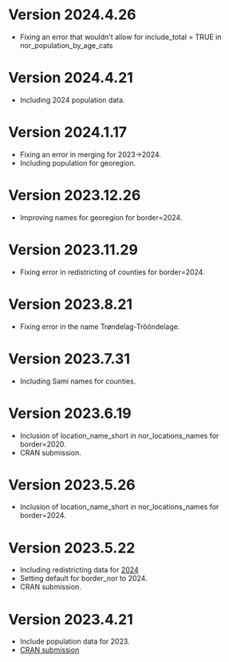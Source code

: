 # Version 2024.4.26

- Fixing an error that wouldn't allow for include_total = TRUE in nor_population_by_age_cats

# Version 2024.4.21

- Including 2024 population data.

# Version 2024.1.17

- Fixing an error in merging for 2023->2024.
- Including population for georegion.

# Version 2023.12.26

- Improving names for georegion for border=2024.

# Version 2023.11.29

- Fixing error in redistricting of counties for border=2024.

# Version 2023.8.21

- Fixing error in the name Trøndelag-Trööndelage.

# Version 2023.7.31

- Including Sami names for counties.

# Version 2023.6.19

- Inclusion of location_name_short in nor_locations_names for border=2020.
- CRAN submission.

# Version 2023.5.26

- Inclusion of location_name_short in nor_locations_names for border=2024.

# Version 2023.5.22

- Including redistricting data for [2024](https://www.regjeringen.no/no/tema/kommuner-og-regioner/kommunestruktur/nye-kommune-og-fylkesnummer-fra-1.-januar-2024/id2924701/?expand=factbox2924711)
- Setting default for border_nor to 2024.
- CRAN submission.

# Version 2023.4.21

- Include population data for 2023.
- [CRAN submission](https://github.com/csids/csdata/releases/tag/2023.4.21)
